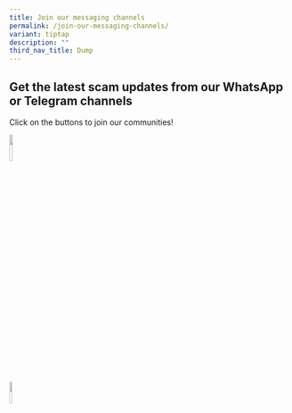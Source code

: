 ```yaml
---
title: Join our messaging channels
permalink: /join-our-messaging-channels/
variant: tiptap
description: ""
third_nav_title: Dump
---
```

<h2><strong>Get the latest scam updates from our WhatsApp or Telegram channels</strong></h2>
<p>Click on the buttons to join our communities!</p><a class="isomer-image-wrapper" href="https://whatsapp.com/channel/0029Va4imcoCRs1thRkcGg1b"><img style="width: 11%;" height="auto" width="100%" alt="" src="/images/whatsapp.svg"></a>
<p></p>
<p></p><a class="isomer-image-wrapper" href="https://t.me/ncpcscamalert"><img style="width: 10%;" height="auto" width="100%" alt="" src="/images/telegram.png"></a>
<p></p>